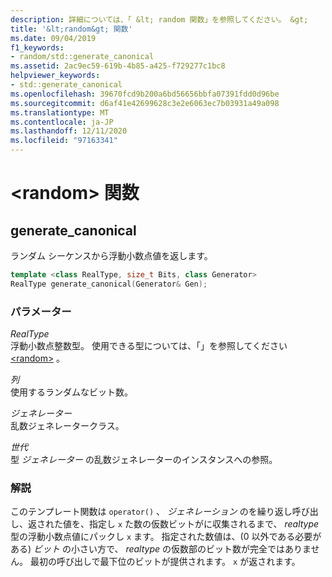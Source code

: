 ```yaml
---
description: 詳細については、「 &lt; random 関数」を参照してください。 &gt;
title: '&lt;random&gt; 関数'
ms.date: 09/04/2019
f1_keywords:
- random/std::generate_canonical
ms.assetid: 2ac9ec59-619b-4b85-a425-f729277c1bc8
helpviewer_keywords:
- std::generate_canonical
ms.openlocfilehash: 39670fcd9b200a6bd56656bbfa07391fdd0d96be
ms.sourcegitcommit: d6af41e42699628c3e2e6063ec7b03931a49a098
ms.translationtype: MT
ms.contentlocale: ja-JP
ms.lasthandoff: 12/11/2020
ms.locfileid: "97163341"
---
```

# <a name="ltrandomgt-functions"></a>&lt;random&gt; 関数

## <a name="generate_canonical"></a><a name="generate_canonical"></a> generate_canonical

ランダム シーケンスから浮動小数点値を返します。

```cpp
template <class RealType, size_t Bits, class Generator>
RealType generate_canonical(Generator& Gen);
```

### <a name="parameters"></a>パラメーター

*RealType*\
浮動小数点整数型。 使用できる型については、「」を参照してください [\<random>](../standard-library/random.md) 。

*列*\
使用するランダムなビット数。

*ジェネレーター*\
乱数ジェネレータークラス。

*世代*\
型 *ジェネレーター* の乱数ジェネレーターのインスタンスへの参照。

### <a name="remarks"></a>解説

このテンプレート関数は `operator()` 、 *ジェネレーション* のを繰り返し呼び出し、返された値を、指定し `x` た数の仮数ビットがに収集されるまで、 *realtype* 型の浮動小数点値にパックし `x` ます。 指定された数値は、(0 以外である必要がある) *ビット* の小さい方で、 *realtype* の仮数部のビット数が完全ではありません。 最初の呼び出しで最下位のビットが提供されます。 `x` が返されます。
